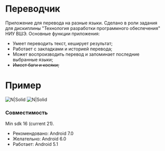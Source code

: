 # Переводчик

Приложение для перевода на разные языки. Сделано в роли задания для дискиплины "Технология разработки программного обеспечения" НИУ ВШЭ. Основные функции приложения:

  - Умеет переводить текст, кеширует результат;
  - Работает с закладками и историей перевода;
  - Может воспроизводить перевод и запоминает последние выбранные языки;
  - ~~Имеет баги и косяки;~~

# Пример

![N|Solid](https://s8.hostingkartinok.com/uploads/images/2017/04/9a9706c804f1f21e9c08ea49489e2c46.png)
![N|Solid](https://s8.hostingkartinok.com/uploads/images/2017/04/34e81b55cb20087db8eca7baa9ecc3c9.png)

### Совместимость
Min sdk 16 (current 21).
  - Рекомендовано: Android 7.0
  - Желательно: Android 6.0
  - Работает: Android 5.1
